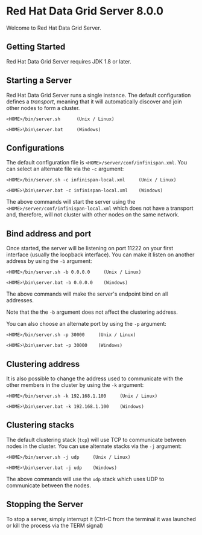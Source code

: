 Red Hat Data Grid Server 8.0.0
====================================

Welcome to Red Hat Data Grid Server.

Getting Started
---------------
Red Hat Data Grid Server requires JDK 1.8 or later.

Starting a Server
-----------------
Red Hat Data Grid Server runs a single instance. The default configuration defines a *transport*, meaning that
it will automatically discover and join other nodes to form a cluster.

```
<HOME>/bin/server.sh      (Unix / Linux)

<HOME>\bin\server.bat     (Windows)
```

Configurations
--------------
The default configuration file is `<HOME>/server/conf/infinispan.xml`. You can select an alternate file via
the `-c` argument:

```
<HOME>/bin/server.sh -c infinispan-local.xml     (Unix / Linux)

<HOME>\bin\server.bat -c infinispan-local.xml    (Windows)
```
The above commands will start the server using the `<HOME>/server/conf/infinispan-local.xml` which does not have
a transport and, therefore, will not cluster with other nodes on the same network.

Bind address and port
---------------------
Once started, the server will be listening on port 11222 on your first interface (usually the loopback interface).
You can make it listen on another address by using the `-b` argument:

```
<HOME>/bin/server.sh -b 0.0.0.0     (Unix / Linux)

<HOME>\bin\server.bat -b 0.0.0.0    (Windows)
```
The above commands will make the server's endpoint bind on all addresses.

Note that the the `-b` argument does not affect the clustering address.

You can also choose an alternate port by using the `-p` argument:

```
<HOME>/bin/server.sh -p 30000     (Unix / Linux)

<HOME>\bin\server.bat -p 30000    (Windows)
```

Clustering address
------------------
It is also possible to change the address used to communicate with the other members in the cluster by using the
`-k` argument:  

```
<HOME>/bin/server.sh -k 192.168.1.100     (Unix / Linux)

<HOME>\bin\server.bat -k 192.168.1.100    (Windows)
```

Clustering stacks
-----------------
The default clustering stack (`tcp`) will use TCP to communicate between nodes in the cluster. You can use alternate stacks via
the `-j` argument:

```
<HOME>/bin/server.sh -j udp     (Unix / Linux)

<HOME>\bin\server.bat -j udp    (Windows)
```
The above commands will use the `udp` stack which uses UDP to communicate between the nodes. 

Stopping the Server
-------------------
To stop a server, simply interrupt it (Ctrl-C from the terminal it was launched or kill the process via the TERM signal)